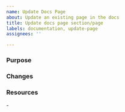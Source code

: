 ```yaml
---
name: Update Docs Page
about: Update an existing page in the docs
title: Update docs page section/page
labels: documentation, update-page
assignees: ''

---
```

### Purpose

[//]: # (Why is this issue being created? What is hoped to be achieved by addressing this issue?)

### Changes

[//]: # (What changes will be made to the existing docs page and why?)

### Resources

[//]: # (Link to any extra resources that could help with updating the docs page.)
- 
